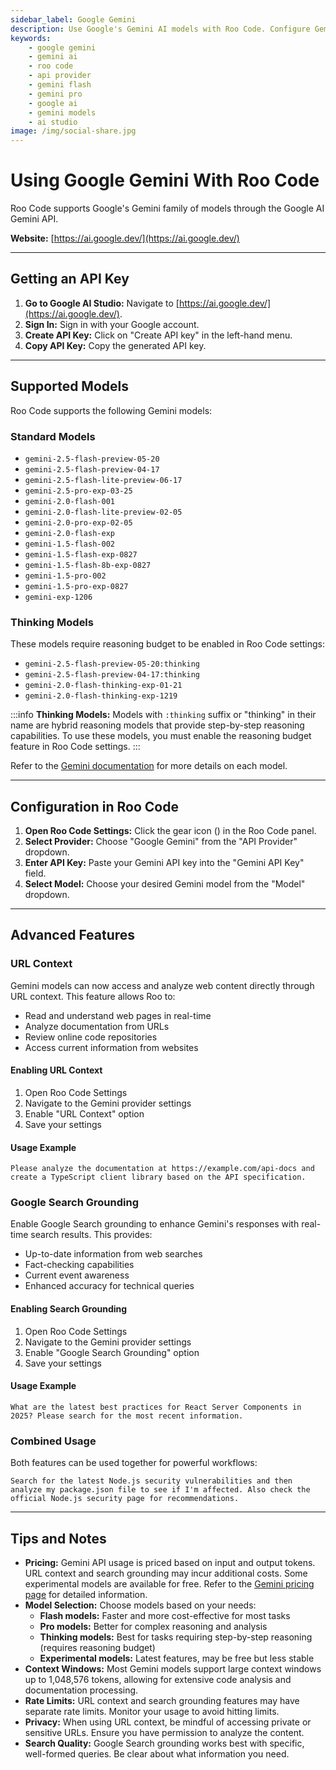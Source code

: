 ```yaml
---
sidebar_label: Google Gemini
description: Use Google's Gemini AI models with Roo Code. Configure Gemini Flash, Pro, and experimental models for your development workflow.
keywords:
    - google gemini
    - gemini ai
    - roo code
    - api provider
    - gemini flash
    - gemini pro
    - google ai
    - gemini models
    - ai studio
image: /img/social-share.jpg
---
```


# Using Google Gemini With Roo Code

Roo Code supports Google's Gemini family of models through the Google AI Gemini API.

**Website:** [https://ai.google.dev/](https://ai.google.dev/)

---

## Getting an API Key

1.  **Go to Google AI Studio:** Navigate to [https://ai.google.dev/](https://ai.google.dev/).
2.  **Sign In:** Sign in with your Google account.
3.  **Create API Key:** Click on "Create API key" in the left-hand menu.
4.  **Copy API Key:** Copy the generated API key.

---

## Supported Models

Roo Code supports the following Gemini models:

### Standard Models

- `gemini-2.5-flash-preview-05-20`
- `gemini-2.5-flash-preview-04-17`
- `gemini-2.5-flash-lite-preview-06-17`
- `gemini-2.5-pro-exp-03-25`
- `gemini-2.0-flash-001`
- `gemini-2.0-flash-lite-preview-02-05`
- `gemini-2.0-pro-exp-02-05`
- `gemini-2.0-flash-exp`
- `gemini-1.5-flash-002`
- `gemini-1.5-flash-exp-0827`
- `gemini-1.5-flash-8b-exp-0827`
- `gemini-1.5-pro-002`
- `gemini-1.5-pro-exp-0827`
- `gemini-exp-1206`

### Thinking Models

These models require reasoning budget to be enabled in Roo Code settings:

- `gemini-2.5-flash-preview-05-20:thinking`
- `gemini-2.5-flash-preview-04-17:thinking`
- `gemini-2.0-flash-thinking-exp-01-21`
- `gemini-2.0-flash-thinking-exp-1219`

:::info
**Thinking Models:** Models with `:thinking` suffix or "thinking" in their name are hybrid reasoning models that provide step-by-step reasoning capabilities. To use these models, you must enable the reasoning budget feature in Roo Code settings.
:::

Refer to the [Gemini documentation](https://ai.google.dev/models/gemini) for more details on each model.

---

## Configuration in Roo Code

1.  **Open Roo Code Settings:** Click the gear icon (<Codicon name="gear" />) in the Roo Code panel.
2.  **Select Provider:** Choose "Google Gemini" from the "API Provider" dropdown.
3.  **Enter API Key:** Paste your Gemini API key into the "Gemini API Key" field.
4.  **Select Model:** Choose your desired Gemini model from the "Model" dropdown.

---

## Advanced Features

### URL Context

Gemini models can now access and analyze web content directly through URL context. This feature allows Roo to:

- Read and understand web pages in real-time
- Analyze documentation from URLs
- Review online code repositories
- Access current information from websites

#### Enabling URL Context

1. Open Roo Code Settings
2. Navigate to the Gemini provider settings
3. Enable "URL Context" option
4. Save your settings

#### Usage Example

```
Please analyze the documentation at https://example.com/api-docs and create a TypeScript client library based on the API specification.
```

### Google Search Grounding

Enable Google Search grounding to enhance Gemini's responses with real-time search results. This provides:

- Up-to-date information from web searches
- Fact-checking capabilities
- Current event awareness
- Enhanced accuracy for technical queries

#### Enabling Search Grounding

1. Open Roo Code Settings
2. Navigate to the Gemini provider settings
3. Enable "Google Search Grounding" option
4. Save your settings

#### Usage Example

```
What are the latest best practices for React Server Components in 2025? Please search for the most recent information.
```

### Combined Usage

Both features can be used together for powerful workflows:

```
Search for the latest Node.js security vulnerabilities and then analyze my package.json file to see if I'm affected. Also check the official Node.js security page for recommendations.
```

---

## Tips and Notes

- **Pricing:** Gemini API usage is priced based on input and output tokens. URL context and search grounding may incur additional costs. Some experimental models are available for free. Refer to the [Gemini pricing page](https://ai.google.dev/pricing) for detailed information.
- **Model Selection:** Choose models based on your needs:
    - **Flash models:** Faster and more cost-effective for most tasks
    - **Pro models:** Better for complex reasoning and analysis
    - **Thinking models:** Best for tasks requiring step-by-step reasoning (requires reasoning budget)
    - **Experimental models:** Latest features, may be free but less stable
- **Context Windows:** Most Gemini models support large context windows up to 1,048,576 tokens, allowing for extensive code analysis and documentation processing.
- **Rate Limits:** URL context and search grounding features may have separate rate limits. Monitor your usage to avoid hitting limits.
- **Privacy:** When using URL context, be mindful of accessing private or sensitive URLs. Ensure you have permission to analyze the content.
- **Search Quality:** Google Search grounding works best with specific, well-formed queries. Be clear about what information you need.
